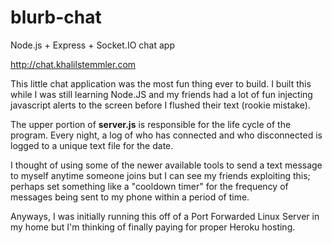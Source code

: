 # blurb-chat
Node.js + Express + Socket.IO chat app

http://chat.khalilstemmler.com

This little chat application was the most fun thing ever to build. 
I built this while I was still learning Node.JS and my friends had a lot of fun injecting javascript alerts to the 
screen before I flushed their text (rookie mistake). 

The upper portion of **server.js** is responsible for the life cycle of the program.
Every night, a log of who has connected and who disconnected is logged to a unique text file for the date.

I thought of using some of the newer available tools to send a text message to myself anytime someone joins but I can see my friends exploiting this; perhaps set something like a "cooldown timer" for the frequency of messages being sent to my phone within a period of time.

Anyways, I was initially running this off of a Port Forwarded Linux Server in my home but I'm thinking of finally paying for proper Heroku hosting.
